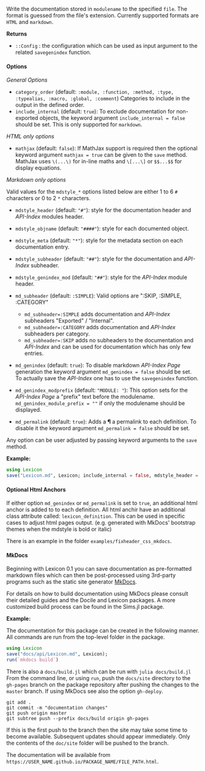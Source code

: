 Write the documentation stored in `modulename` to the specified `file`.
The format is guessed from the file's extension. Currently supported formats are `HTML` and
`markdown`.

**Returns**

* `::Config` : the configuration which can be used as input argument to the related `savegenindex`
  function.

#### Options

*General Options*

* `category_order` (default: `:module, :function, :method, :type, :typealias, :macro, :global, :comment`)
  Categories  to include in the output in the defined order.
* `include_internal` (default: `true`): To exclude documentation for non-exported objects,
  the keyword argument `include_internal = false` should be set. This is only supported for
  `markdown`.

*HTML only options*

* `mathjax` (default: `false`): If MathJax support is required then the optional keyword
  argument `mathjax = true` can be given to the `save` method.
  MathJax uses `\(...\)` for in-line maths and `\[...\]` or `$$...$$` for display equations.

*Markdown only options*

Valid values for the `mdstyle_*` options listed below are either 1 to 6 `#`
characters or 0 to 2 `*` characters.

* `mdstyle_header`         (default: `"#"`):   style for the documentation header and *API-Index*
  modules header.
* `mdstyle_objname`        (default: `"####"`): style for each documented object.
* `mdstyle_meta`           (default: `"*"`):   style for the metadata section on each
  documentation entry.
* `mdstyle_subheader`      (default: `"##"`):  style for the documentation and *API-Index* subheader.
* `mdstyle_genindex_mod`   (default: `"##"`):  style for the *API-Index* module header.

* `md_subheader`           (default: `:SIMPLE`): Valid options are ":SKIP, :SIMPLE, :CATEGORY"

  * `md_subheader=:SIMPLE`   adds documentation and *API-Index* subheaders "Exported" / "Internal".
  * `md_subheader=:CATEGORY` adds documentation and *API-Index* subheaders per category.
  * `md_subheader=:SKIP`     adds no subheaders to the documentation and *API-Index* and can be used
    for documentation which has only few entries.

* `md_genindex`            (default: `true`):  To disable markdown *API-Index Page* generation
  the keyword argument `md_genindex = false` should be set.
  To actually save the *API-Index* one has to use the `savegenindex` function.
* `md_genindex_modprefix`  (default: `"MODULE: "`): This option sets for the *API-Index Page*
  a "prefix" text before the modulename.
  `md_genindex_module_prefix = ""` if only the modulename should be displayed.
* `md_permalink`           (default: `true`):  Adds a **¶** a permalink to each definition.
  To disable it the keyword argument `md_permalink = false` should be set.

Any option can be user adjusted by passing keyword arguments to the `save` method.

**Example:**

```julia
using Lexicon
save("Lexicon.md", Lexicon; include_internal = false, mdstyle_header = "###");

```

#### Optional Html Anchors

If either option `md_genindex` or `md_permalink` is set to  `true`, an additional html anchor
is added to to each definition.
All html anchir have an additional class attribute called: `lexicon_definition`.
This can be used in specific cases to adjust html pages output.
(e.g. generated with MkDocs' bootstrap themes when the mdstyle is bold or italic)

There is an example in the folder `examples/fixheader_css_mkdocs`.

#### MkDocs

Beginning with Lexicon 0.1 you can save documentation as pre-formatted markdown
files which can then be post-processed using 3rd-party programs such as the
static site generator [MkDocs](http://www.mkdocs.org).

For details on how to build documentation using MkDocs please consult their
detailed guides and the Docile and Lexicon packages. A more customized build
process can be found in the Sims.jl package.

**Example:**

The documentation for this package can be created in the following manner. All commands are run
from the top-level folder in the package.

```julia
using Lexicon
save("docs/api/Lexicon.md", Lexicon);
run(`mkdocs build`)

```

There is also a `docs/build.jl` which can be run with `julia docs/build.jl`
From the command line, or using `run`, push the `docs/site` directory to the `gh-pages` branch on the
package repository after pushing the changes to the `master` branch. If using MkDocs see also the
option `gh-deploy`.

```
git add .
git commit -m "documentation changes"
git push origin master
git subtree push --prefix docs/build origin gh-pages

```

If this is the first push to the branch then the site may take some time to
become available. Subsequent updates should appear immediately. Only the
contents of the `doc/site` folder will be pushed to the branch.

The documentation will be available from
`https://USER_NAME.github.io/PACKAGE_NAME/FILE_PATH.html`.
